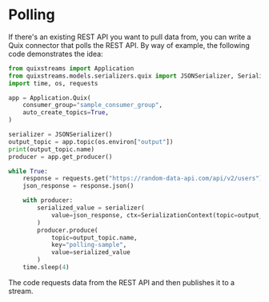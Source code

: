 # Polling

If there's an existing REST API you want to pull data from, you can write a Quix connector that polls the REST API. By way of example, the following code demonstrates the idea:

``` python
from quixstreams import Application
from quixstreams.models.serializers.quix import JSONSerializer, SerializationContext
import time, os, requests

app = Application.Quix(
    consumer_group="sample_consumer_group",
    auto_create_topics=True,
)

serializer = JSONSerializer()
output_topic = app.topic(os.environ["output"])
print(output_topic.name)
producer = app.get_producer()

while True:
    response = requests.get("https://random-data-api.com/api/v2/users")
    json_response = response.json()

    with producer:
        serialized_value = serializer(
            value=json_response, ctx=SerializationContext(topic=output_topic.name)
        )
        producer.produce(
            topic=output_topic.name,
            key="polling-sample",
            value=serialized_value
        )
    time.sleep(4)
```

The code requests data from the REST API and then publishes it to a stream.
